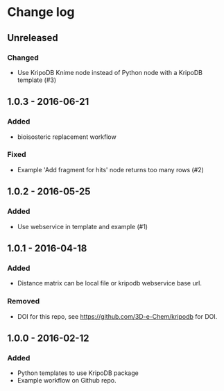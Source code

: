 # Change log

## Unreleased

### Changed

* Use KripoDB Knime node instead of Python node with a KripoDB template (#3)

## 1.0.3 - 2016-06-21

### Added

* bioisosteric replacement workflow

### Fixed

* Example 'Add fragment for hits' node returns too many rows (#2)

## 1.0.2 - 2016-05-25

### Added

* Use webservice in template and example (#1)

## 1.0.1 - 2016-04-18

### Added

* Distance matrix can be local file or kripodb webservice base url.

### Removed

* DOI for this repo, see https://github.com/3D-e-Chem/kripodb for DOI.

## 1.0.0 - 2016-02-12

### Added

* Python templates to use KripoDB package
* Example workflow on Github repo.
